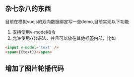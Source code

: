## 杂七杂八的东西
目前在模拟vuejs的双向数据绑定写一些demo,目前实现以下功能
1. 支持使用v-model指令
2. 允许使用{{}}语法，并且可以放在其他标签内部，比如
```html
<input v-model='text' />
<span>{{text}}</span>
```

## 增加了图片轮播代码